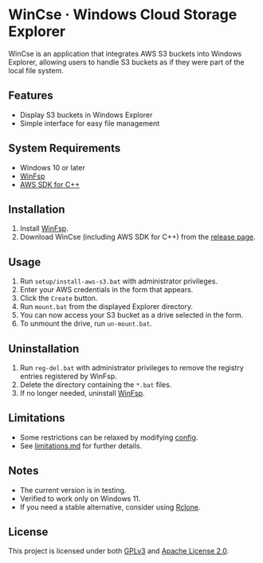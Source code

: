 # WinCse &middot; Windows Cloud Storage Explorer

WinCse is an application that integrates AWS S3 buckets into Windows Explorer, allowing users to handle S3 buckets as if they were part of the local file system.

## Features
- Display S3 buckets in Windows Explorer
- Simple interface for easy file management

## System Requirements
- Windows 10 or later
- [WinFsp](http://www.secfs.net/winfsp/)
- [AWS SDK for C++](https://github.com/aws/aws-sdk-cpp)

## Installation
1. Install [WinFsp](https://winfsp.dev/rel/).
2. Download WinCse (including AWS SDK for C++) from the [release page](https://github.com/cbh34680/WinCse/releases).

## Usage
1. Run `setup/install-aws-s3.bat` with administrator privileges.
2. Enter your AWS credentials in the form that appears.
3. Click the `Create` button.
4. Run `mount.bat` from the displayed Explorer directory.
5. You can now access your S3 bucket as a drive selected in the form.
6. To unmount the drive, run `un-mount.bat`.

## Uninstallation
1. Run `reg-del.bat` with administrator privileges to remove the registry entries registered by WinFsp.
2. Delete the directory containing the `*.bat` files.
3. If no longer needed, uninstall [WinFsp](https://winfsp.dev/rel/).

## Limitations
- Some restrictions can be relaxed by modifying [config](./doc/conf-example.txt).
- See [limitations.md](./doc/limitations.md) for further details.

## Notes
- The current version is in testing.
- Verified to work only on Windows 11.
- If you need a stable alternative, consider using [Rclone](https://rclone.org/).

## License
This project is licensed under both [GPLv3](https://www.gnu.org/licenses/gpl-3.0.html) and [Apache License 2.0](https://www.apache.org/licenses/LICENSE-2.0).
